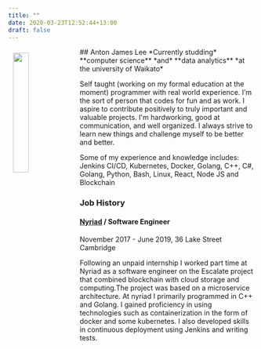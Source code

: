 ```yaml
---
title: ""
date: 2020-03-23T12:52:44+13:00
draft: false
---
```


<img width="25%" style="float: left; padding: 10px;" src="/img/TB6SzW.webp"/>
## Anton James Lee
*Currently studding* **computer science** *and* **data analytics** *at the university of Waikato*

Self taught (working on my formal education at the moment) programmer with real world experience. I’m the sort of person that codes for fun and as work. I aspire to contribute positively to truly important and valuable projects. I'm hardworking, good at communication, and well organized. I always strive to learn new things and challenge myself to be better and better.

Some of  my experience and knowledge includes: Jenkins CI/CD, Kubernetes, Docker,  Golang, C++, C#, Golang, Python, Bash, Linux, React, Node JS and Blockchain


### Job History 
#### [Nyriad](https://www.nyriad.com/) / **Software Engineer**
November 2017 - June 2019,  36 Lake Street Cambridge

Following an unpaid internship I worked part time at Nyriad as a software engineer on the Escalate project that combined blockchain with cloud storage and computing.The project was based on a microservice architecture. At nyriad I primarily programmed in C++ and Golang. I gained proficiency in using technologies such as containerization in the form of docker and some kubernetes. I also developed skills in continuous deployment using Jenkins and writing tests.